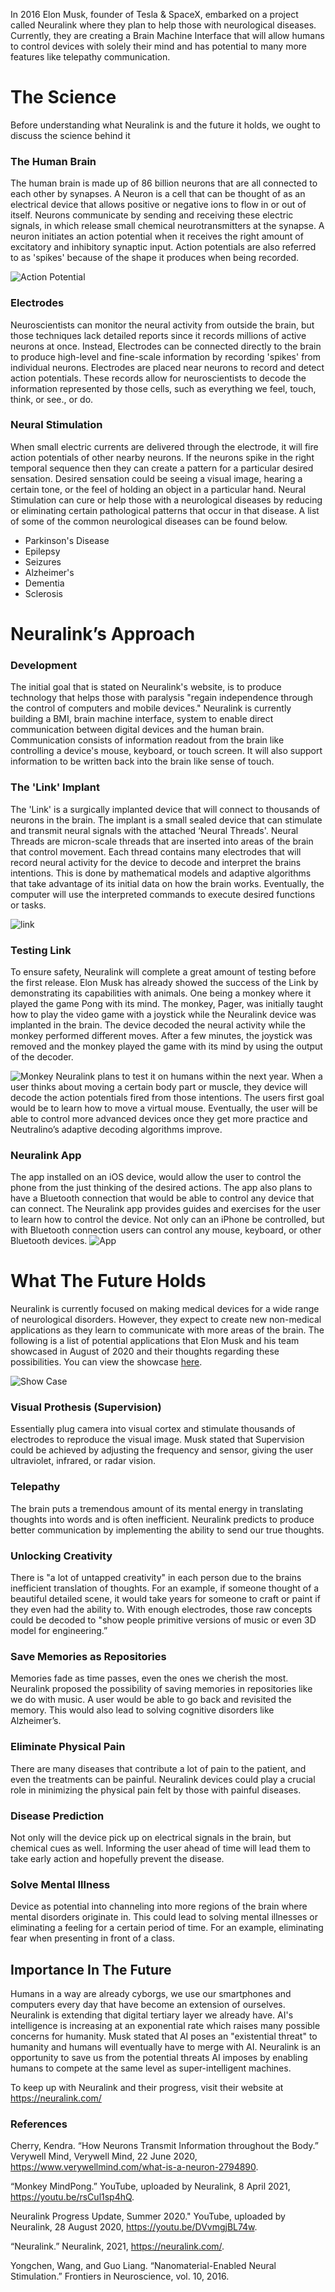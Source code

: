 In 2016 Elon Musk, founder of Tesla & SpaceX, embarked on a project called Neuralink where they plan to help those with neurological diseases. Currently, they are creating a Brain Machine Interface that will allow humans to control devices with solely their mind and has potential to many more features like telepathy communication. 

# The Science

Before understanding what Neuralink is and the future it holds, we ought to discuss the science behind it

### The Human Brain
The human brain is made up of 86 billion neurons that are all connected to each other by synapses. A Neuron is a cell that can be thought of as an electrical device that allows positive or negative ions to flow in or out of itself. Neurons communicate by sending and receiving these electric signals, in which release small chemical neurotransmitters at the synapse. A neuron initiates an action potential when it receives the right amount of excitatory and inhibitory synaptic input. Action potentials are also referred to as 'spikes' because of the shape it produces when being recorded.

![Action Potential](docs/assets/spike.png)

### Electrodes
Neuroscientists can monitor the neural activity from outside the brain, but those techniques lack detailed reports since it records millions of active neurons at once. Instead, Electrodes can be connected directly to the brain to produce high-level and fine-scale information by recording 'spikes' from individual neurons. Electrodes are placed near neurons to record and detect action potentials. These records allow for neuroscientists to decode the information represented by those cells, such as everything we feel, touch, think, or see., or do. 

### Neural Stimulation
 When small electric currents are delivered through the electrode, it will fire action potentials of other nearby neurons. If the neurons spike in the right temporal sequence then they can create a pattern for a particular desired sensation. Desired sensation could be seeing a visual image, hearing a certain tone, or the feel of holding an object in a particular hand. Neural Stimulation can cure or help those with a neurological diseases by reducing or eliminating certain pathological patterns that occur in that disease. A list of some of the common neurological diseases can be found below.
- Parkinson's Disease     
- Epilepsy
- Seizures 
- Alzheimer's
- Dementia
- Sclerosis


# Neuralink’s Approach

### Development
The initial goal that is stated on Neuralink's website, is to produce technology that helps those with paralysis "regain independence through the control of computers and mobile devices." Neuralink is currently building a BMI, brain machine interface, system to enable direct communication between digital devices and the human brain. Communication consists of information readout from the brain like controlling a device's mouse, keyboard, or touch screen. It will also support information to be written back into the brain like sense of touch. 


### The 'Link' Implant
The 'Link' is a surgically implanted device that will connect to thousands of neurons in the brain. The implant is a small sealed device that can stimulate and transmit neural signals with the attached ‘Neural Threads'. Neural Threads are micron-scale threads that are inserted into areas of the brain that control movement. Each thread contains many electrodes that will record neural activity for the device to decode and interpret the brains intentions. This is done by mathematical models and adaptive algorithms that take advantage of its initial data on how the brain works. Eventually, the computer will use the interpreted commands to execute desired functions or tasks.

![link](docs/assets/link.PNG)

### Testing Link
To ensure safety, Neuralink will complete a great amount of testing before the first release. Elon Musk has already showed the success of the Link by demonstrating its capabilities with animals. One being a monkey where it played the game Pong with its mind. The monkey, Pager, was initially taught how to play the video game with a joystick while the Neuralink device was implanted in the brain. The device decoded the neural activity while the monkey performed different moves. After a few minutes, the joystick was removed and the monkey played the game with its mind by using the output of the decoder.

![Monkey](docs/assets/monkey.jpg)
Neuralink plans to test it on humans within the next year. When a user thinks about moving a certain body part or muscle, they device will decode the action potentials fired from those intentions. The users first goal would be to learn how to move a virtual mouse. Eventually, the user will be able to control more advanced devices once they get more practice and Neutralino’s adaptive decoding algorithms improve.

### Neuralink App
The app installed on an iOS device, would allow the user to control the phone from the just thinking of the desired actions. The app also plans to have a Bluetooth connection that would be able to control any device that can connect. The Neuralink app provides guides and exercises for the user to learn how to control the device. Not only can an iPhone be controlled, but with Bluetooth connection users can control any mouse, keyboard, or other Bluetooth devices.
![App](docs/assets/nueralinkApp.webp)

# What The Future Holds 

Neuralink is currently focused on making medical devices for a wide range of neurological disorders. However, they expect to create new non-medical applications as they learn to communicate with more areas of the brain. The following is a list of potential applications that Elon Musk and his team showcased in August of 2020 and their thoughts regarding these possibilities. You can view the showcase [here](https://www.youtube.com/embed/DVvmgjBL74w).

![Show Case](docs/assets/showcase.png)

### Visual Prothesis (Supervision)
  Essentially plug camera into visual cortex and stimulate thousands of electrodes to reproduce the visual image. Musk stated that Supervision could be achieved by adjusting the frequency and sensor, giving the user ultraviolet, infrared, or radar vision.
  
### Telepathy
  The brain puts a tremendous amount of its mental energy in translating thoughts into words and is often inefficient. Neuralink predicts to produce better communication by implementing the ability to send our true thoughts.
  
### Unlocking Creativity
 There is "a lot of untapped creativity" in each person due to the brains inefficient translation of thoughts. For an example, if someone thought of a beautiful detailed scene, it would take years for someone to craft or paint if they even had the ability to. With enough electrodes, those raw concepts could be decoded to "show people primitive versions of music or even 3D model for engineering.”
 
### Save Memories as Repositories
  Memories fade as time passes, even the ones we cherish the most. Neuralink proposed the possibility of saving memories in repositories like we do with music. A user would be able to go back and revisited the memory. This would also lead to solving cognitive disorders like Alzheimer’s.
  
### Eliminate Physical Pain
  There are many diseases that contribute a lot of pain to the patient, and even the treatments can be painful. Neuralink devices could play a crucial role in minimizing the physical pain felt by those with painful diseases.
  
###  Disease Prediction
   Not only will the device pick up on electrical signals in the brain, but chemical cues as well. Informing the user ahead of time will lead them to take early action and hopefully prevent the disease.
   
### Solve Mental Illness
  Device as potential into channeling into more regions of the brain where mental disorders originate in. This could lead to solving mental illnesses or eliminating a feeling for a certain period of time. For an example, eliminating fear when presenting in front of a class.

## Importance In The Future
Humans in a way are already cyborgs, we use our smartphones and computers every day that have become an extension of ourselves. Neuralink is extending that digital tertiary layer we already have. AI's intelligence is increasing at an exponential rate which raises many possible concerns for humanity. Musk stated that AI poses an "existential threat" to humanity and humans will eventually have to merge with AI. Neuralink is an opportunity to save us from the potential threats AI imposes by enabling humans to compete at the same level as super-intelligent machines. 


To keep up with Neuralink and their progress, visit their website at https://neuralink.com/

### References

Cherry, Kendra. “How Neurons Transmit Information throughout the Body.” Verywell Mind, Verywell Mind, 22 June 2020, https://www.verywellmind.com/what-is-a-neuron-2794890. 

“Monkey MindPong.” YouTube, uploaded by Neuralink, 8 April 2021, https://youtu.be/rsCul1sp4hQ.

Neuralink Progress Update, Summer 2020." YouTube, uploaded by Neuralink, 28 August 2020, https://youtu.be/DVvmgjBL74w.

“Neuralink.” Neuralink, 2021, https://neuralink.com/.

Yongchen, Wang, and Guo Liang. “Nanomaterial-Enabled Neural Stimulation.” Frontiers in Neuroscience, vol. 10, 2016. 


 
